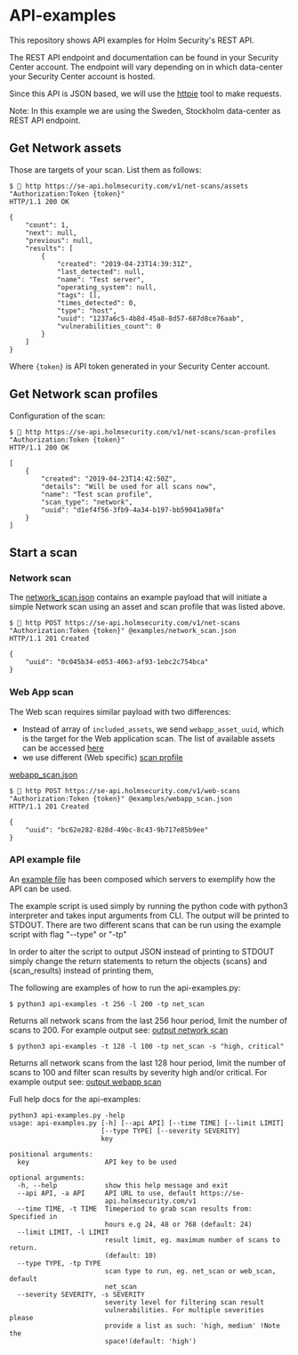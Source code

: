 # API-examples
This repository shows API examples for Holm Security's REST API.

The REST API endpoint and documentation can be found in your Security Center account.
The endpoint will vary depending on in which data-center your Security Center account is hosted.

Since this API is JSON based, we will use the [httpie](https://httpie.org/) tool to make requests.

Note: In this example we are using the Sweden, Stockholm data-center as REST API endpoint.


## Get Network assets
Those are targets of your scan. List them as follows:
```
$  http https://se-api.holmsecurity.com/v1/net-scans/assets "Authorization:Token {token}"
HTTP/1.1 200 OK

{
    "count": 1,
    "next": null,
    "previous": null,
    "results": [
        {
            "created": "2019-04-23T14:39:31Z",
            "last_detected": null,
            "name": "Test server",
            "operating_system": null,
            "tags": [],
            "times_detected": 0,
            "type": "host",
            "uuid": "1237a6c5-4b8d-45a8-8d57-687d8ce76aab",
            "vulnerabilities_count": 0
        }
    ]
}
```

Where `{token}` is API token generated in your Security Center account.

## Get Network scan profiles
Configuration of the scan:
```
$  http https://se-api.holmsecurity.com/v1/net-scans/scan-profiles "Authorization:Token {token}"
HTTP/1.1 200 OK

[
    {
        "created": "2019-04-23T14:42:50Z",
        "details": "Will be used for all scans now",
        "name": "Test scan profile",
        "scan_type": "network",
        "uuid": "d1ef4f56-3fb9-4a34-b197-bb59041a98fa"
    }
]

```

## Start a scan
### Network scan
The [network_scan.json](examples/network_scan.json) contains an example payload that will initiate a simple Network scan using an asset and scan profile that was listed above.

```
$  http POST https://se-api.holmsecurity.com/v1/net-scans "Authorization:Token {token}" @examples/network_scan.json
HTTP/1.1 201 Created

{
    "uuid": "0c045b34-e053-4063-af93-1ebc2c754bca"
}
```

### Web App scan
The Web scan requires similar payload with two differences:
- Instead of array of `included_assets`, we send `webapp_asset_uuid`, which is the target for the Web application scan. The list of available assets can be accessed [here](https://se-api.holmsecurity.com/docs/#operation/web-scans_assets_list)
- we use different (Web specific) [scan profile](https://se-api.holmsecurity.com/docs/#operation/web-scans_scan-profiles_list)

[webapp_scan.json](examples/webapp_scan.json)
```
$  http POST https://se-api.holmsecurity.com/v1/web-scans "Authorization:Token {token}" @examples/webapp_scan.json
HTTP/1.1 201 Created

{
    "uuid": "bc62e282-828d-49bc-8c43-9b717e85b9ee"
}
```

### API example file

An [example file](https://github.com/holmsecurity/api-examples/blob/master/api-examples.py) has been composed which servers to exemplify how the API can be used.

 The example script is used simply by running the python code with python3 interpreter and takes input arguments from CLI.
 The output will be printed to STDOUT. There are two different scans that can be run using the example script with flag "--type" or "-tp"

In order to alter the script to output JSON instead of printing to STDOUT simply change the return statements to return the objects {scans} and {scan_results) instead of printing them,

The following are examples of how to run the api-examples.py:

 
 `$ python3 api-examples -t 256 -l 200 -tp net_scan`
 
 Returns all network scans from the last 256 hour period, limit the number of scans to 200.
 For example output see:
 [output network scan](https://github.com/holmsecurity/api-examples/blob/master/examples/webapp_scan_results.json)
 
  `$ python3 api-examples -t 128 -l 100 -tp net_scan -s "high, critical"`
  
Returns all network scans from the last 128 hour period, limit the number of scans to 100 and filter scan results by severity high and/or critical.
For example output see:
[output webapp scan](https://github.com/holmsecurity/api-examples/blob/master/examples/webapp_scan_results.json)

Full help docs for the api-examples:

```
python3 api-examples.py -help                                                    
usage: api-examples.py [-h] [--api API] [--time TIME] [--limit LIMIT]
                       [--type TYPE] [--severity SEVERITY]
                       key

positional arguments:
  key                   API key to be used

optional arguments:
  -h, --help            show this help message and exit
  --api API, -a API     API URL to use, default https://se-
                        api.holmsecurity.com/v1
  --time TIME, -t TIME  Timeperiod to grab scan results from: Specified in
                        hours e.g 24, 48 or 768 (default: 24)
  --limit LIMIT, -l LIMIT
                        result limit, eg. maximum number of scans to return.
                        (default: 10)
  --type TYPE, -tp TYPE
                        scan type to run, eg. net_scan or web_scan, default
                        net_scan
  --severity SEVERITY, -s SEVERITY
                        severity level for filtering scan result
                        vulnerabilities. For multiple severities please
                        provide a list as such: 'high, medium' !Note the
                        space!(default: 'high')

```

